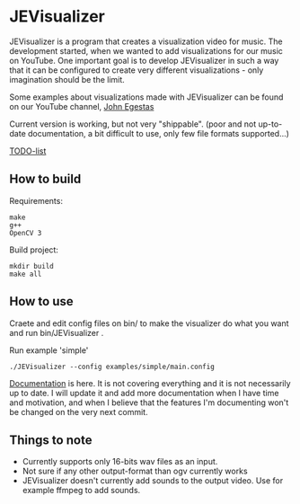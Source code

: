 # JEVisualizer
JEVisualizer is a program that creates a visualization video for music. The development started, when we wanted to add visualizations for our music on YouTube. One important goal is to develop JEVisualizer in such a way that it can be configured to create very different visualizations - only imagination should be the limit.

Some examples about visualizations made with JEVisualizer can be found on our YouTube channel, [John Egestas](https://www.youtube.com/channel/UCSA9SAK2T-KkLAR59Jwy78w)

Current version is working, but not very "shippable". (poor and not up-to-date documentation, a bit difficult to use, only few file formats supported...)

[TODO-list](TODO.md)

## How to build
Requirements:
```
make
g++
OpenCV 3 
```
Build project:
```
mkdir build
make all
```
## How to use
Craete and edit config files on bin/ to make the visualizer do what you want and run bin/JEVisualizer .

Run example 'simple'
```
./JEVisualizer --config examples/simple/main.config
```


[Documentation](https://github.com/Hansuzu/JEVisualizer/blob/master/doc/documentation.pdf) is here. It is not covering everything and it is not necessarily up to date. I will update it and add more documentation when I have time and motivation, and when I believe that the features I'm documenting won't be changed on the very next commit.


## Things to note

- Currently supports only 16-bits wav files as an input.
- Not sure if any other output-format than ogv currently works
- JEVisualizer doesn't currently add sounds to the output video. Use for example ffmpeg to add sounds.

